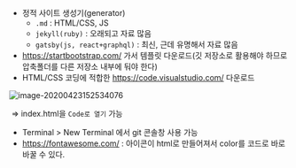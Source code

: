 - 정적 사이트 생성기(generator)
  - `.md` : HTML/CSS, JS
  - `jekyll(ruby)` : 오래되고 자료 많음
  - `gatsby(js, react+graphql)` : 최신, 근데 유명해서 자료 많음
- https://startbootstrap.com/ 가서 템플릿 다운로드(깃 저장소로 활용해야 하므로 압축폴더를 다른 저장소 내부에 둬야 한다)
- HTML/CSS 코딩에 적합한 https://code.visualstudio.com/ 다운로드

![image-20200423152534076](C:\Users\student\AppData\Roaming\Typora\typora-user-images\image-20200423152534076.png)

​		=> index.html을 `Code로 열기` 가능

- Terminal > New Terminal 에서 git 콘솔창 사용 가능
- https://fontawesome.com/ : 아이콘이 html로 만들어져서 color를 코드로 바로 바꿀 수 있다.